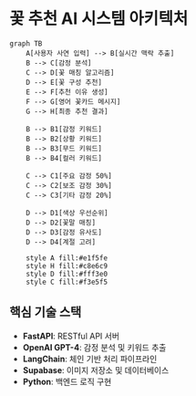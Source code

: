 # 꽃 추천 AI 시스템 아키텍처

```mermaid
graph TB
    A[사용자 사연 입력] --> B[실시간 맥락 추출]
    B --> C[감정 분석]
    C --> D[꽃 매칭 알고리즘]
    D --> E[꽃 구성 추천]
    E --> F[추천 이유 생성]
    F --> G[영어 꽃카드 메시지]
    G --> H[최종 추천 결과]
    
    B --> B1[감정 키워드]
    B --> B2[상황 키워드]
    B --> B3[무드 키워드]
    B --> B4[컬러 키워드]
    
    C --> C1[주요 감정 50%]
    C --> C2[보조 감정 30%]
    C --> C3[기타 감정 20%]
    
    D --> D1[색상 우선순위]
    D --> D2[꽃말 매칭]
    D --> D3[감정 유사도]
    D --> D4[계절 고려]
    
    style A fill:#e1f5fe
    style H fill:#c8e6c9
    style D fill:#fff3e0
    style C fill:#f3e5f5
```

## 핵심 기술 스택
- **FastAPI**: RESTful API 서버
- **OpenAI GPT-4**: 감정 분석 및 키워드 추출
- **LangChain**: 체인 기반 처리 파이프라인
- **Supabase**: 이미지 저장소 및 데이터베이스
- **Python**: 백엔드 로직 구현

